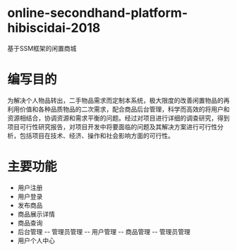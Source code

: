 # online-secondhand-platform-hibiscidai-2018
基于SSM框架的闲置商城
# 编写目的
为解决个人物品转出，二手物品需求而定制本系统，极大限度的改善闲置物品的再利用价值和各种品质物品的二次需求，配合商品后台管理，科学而高效的将用户和资源相结合，协调资源和需求平衡的问题。经过对项目进行详细的调查研究，得到项目可行性研究报告，对项目开发中将要面临的问题及其解决方案进行可行性分析，包括项目在技术、经济、操作和社会影响方面的可行性。
# 主要功能
- 用户注册
- 用户登录
- 发布商品
- 商品展示详情
- 商品查询
- 后台管理
-- 管理员管理
-- 用户管理
-- 商品管理
-- 管理员管理
- 用户个人中心
